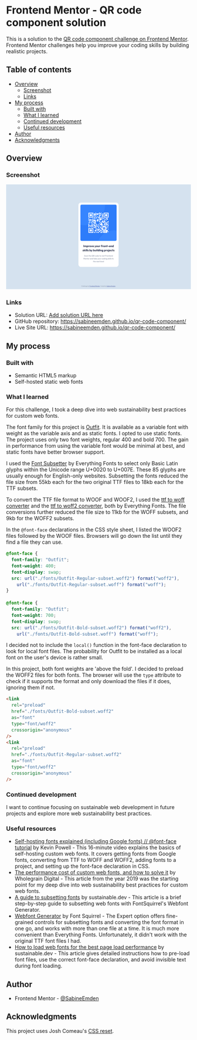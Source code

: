 # Frontend Mentor - QR code component solution

This is a solution to the [QR code component challenge on Frontend Mentor](https://www.frontendmentor.io/challenges/qr-code-component-iux_sIO_H). Frontend Mentor challenges help you improve your coding skills by building realistic projects.

## Table of contents

- [Overview](#overview)
  - [Screenshot](#screenshot)
  - [Links](#links)
- [My process](#my-process)
  - [Built with](#built-with)
  - [What I learned](#what-i-learned)
  - [Continued development](#continued-development)
  - [Useful resources](#useful-resources)
- [Author](#author)
- [Acknowledgments](#acknowledgments)

## Overview

### Screenshot

![screenshot of solution to QR code component challenge](./screenshot.png)

### Links

- Solution URL: [Add solution URL here](https://your-solution-url.com)
- GitHub repository: https://sabineemden.github.io/qr-code-component/
- Live Site URL: https://sabineemden.github.io/qr-code-component/

## My process

### Built with

- Semantic HTML5 markup
- Self-hosted static web fonts

### What I learned

For this challenge, I took a deep dive into web sustainability best practices for custom web fonts.

The font family for this project is [Outfit](https://fonts.google.com/specimen/Outfit). It is available as a variable font with weight as the variable axis and as static fonts. I opted to use static fonts. The project uses only two font weights, regular 400 and bold 700. The gain in performance from using the variable font would be minimal at best, and static fonts have better browser support.

I used the [Font Subsetter](https://everythingfonts.com/subsetter) by Everything Fonts to select only Basic Latin glyphs within the Unicode range U+0020 to U+007E. These 85 glyphs are usually enough for English-only websites. Subsetting the fonts reduced the file size from 55kb each for the two original TTF files to 18kb each for the TTF subsets.

To convert the TTF file format to WOOF and WOOF2, I used the [ttf to woff converter](https://everythingfonts.com/ttf-to-woff) and the [ttf to woff2 converter](https://everythingfonts.com/ttf-to-woff2), both by Everything Fonts. The file conversions further reduced the file size to 11kb for the WOFF subsets, and 9kb for the WOFF2 subsets.

In the `@font-face` declarations in the CSS style sheet, I listed the WOOF2 files followed by the WOOF files. Browsers will go down the list until they find a file they can use.

```css
@font-face {
  font-family: "Outfit";
  font-weight: 400;
  font-display: swap;
  src: url("./fonts/Outfit-Regular-subset.woff2") format("woff2"),
    url("./fonts/Outfit-Regular-subset.woff") format("woff");
}

@font-face {
  font-family: "Outfit";
  font-weight: 700;
  font-display: swap;
  src: url("./fonts/Outfit-Bold-subset.woff2") format("woff2"),
    url("./fonts/Outfit-Bold-subset.woff") format("woff");
```

I decided not to include the `local()` function in the font-face declaration to look for local font files. The probability for Outfit to be installed as a local font on the user's device is rather small.

In this project, both font weights are 'above the fold'. I decided to preload the WOFF2 files for both fonts. The browser will use the `type` attribute to check if it supports the format and only download the files if it does, ignoring them if not.

```html
<link
  rel="preload"
  href="./fonts/Outfit-Bold-subset.woff2"
  as="font"
  type="font/woff2"
  crossorigin="anonymous"
/>
<link
  rel="preload"
  href="./fonts/Outfit-Regular-subset.woff2"
  as="font"
  type="font/woff2"
  crossorigin="anonymous"
/>
```

### Continued development

I want to continue focusing on sustainable web development in future projects and explore more web sustainability best practices.

### Useful resources

- [Self-hosting fonts explained (including Google fonts) // @font-face tutorial](https://www.youtube.com/watch?v=zK-yy6C2Nck) by Kevin Powell - This 16-minute video explains the basics of self-hosting custom web fonts. It covers getting fonts from Google fonts, converting from TTF to WOFF and WOFF2, adding fonts to a project, and setting up the font-face declaration in CSS.
- [The performance cost of custom web fonts, and how to solve it](https://www.wholegraindigital.com/blog/performant-web-fonts/) by Wholegrain Digital - This article from the year 2019 was the starting point for my deep dive into web sustainability best practices for custom web fonts.
- [A guide to subsetting fonts](https://the-sustainable.dev/a-guide-to-subsetting-fonts/) by sustainable.dev - This article is a brief step-by-step guide to subsetting web fonts with FontSquirrel's Webfont Generator.
- [Webfont Generator](https://www.fontsquirrel.com/tools/webfont-generator) by Font Squirrel - The Expert option offers fine-grained controls for subsetting fonts and converting the font format in one go, and works with more than one file at a time. It is much more convenient than Everything Fonts. Unfortunately, it didn't work with the original TTF font files I had.
- [How to load web fonts for the best page load performance](https://the-sustainable.dev/how-to-load-web-fonts-for-the-best-page-load-performance/) by sustainable.dev - This article gives detailed instructions how to pre-load font files, use the correct font-face declaration, and avoid invisible text during font loading.

## Author

- Frontend Mentor - [@SabineEmden](https://www.frontendmentor.io/profile/SabineEmden)

## Acknowledgments

This project uses Josh Comeau's [CSS reset](https://www.joshwcomeau.com/css/custom-css-reset/).
